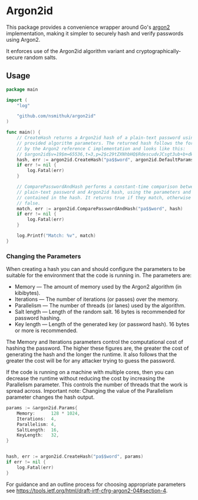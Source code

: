 # Argon2id

This package provides a convenience wrapper around Go's [argon2](https://pkg.go.dev/golang.org/x/crypto/argon2?tab=doc) implementation, making it simpler to securely hash and verify passwords using Argon2.

It enforces use of the Argon2id algorithm variant and cryptographically-secure random salts.

## Usage

```go
package main

import (
	"log"

	"github.com/nsmithuk/argon2id"
)

func main() {
	// CreateHash returns a Argon2id hash of a plain-text password using the
	// provided algorithm parameters. The returned hash follows the format used
	// by the Argon2 reference C implementation and looks like this:
	// $argon2id$v=19$m=65536,t=3,p=2$c29tZXNhbHQ$RdescudvJCsgt3ub+b+dWRWJTmaaJObG
	hash, err := argon2id.CreateHash("pa$$word", argon2id.DefaultParams)
	if err != nil {
		log.Fatal(err)
	}

	// ComparePasswordAndHash performs a constant-time comparison between a
	// plain-text password and Argon2id hash, using the parameters and salt
	// contained in the hash. It returns true if they match, otherwise it returns
	// false.
	match, err := argon2id.ComparePasswordAndHash("pa$$word", hash)
	if err != nil {
		log.Fatal(err)
	}

	log.Printf("Match: %v", match)
}
```

### Changing the Parameters

When creating a hash you can and should configure the parameters to be suitable for the environment that the code is running in. The parameters are:

* Memory — The amount of memory used by the Argon2 algorithm (in kibibytes).
* Iterations — The number of iterations (or passes) over the memory.
* Parallelism — The number of threads (or lanes) used by the algorithm.
* Salt length — Length of the random salt. 16 bytes is recommended for password hashing.
* Key length — Length of the generated key (or password hash). 16 bytes or more is recommended.

The Memory and Iterations parameters control the computational cost of hashing the password. The higher these figures are, the greater the cost of generating the hash and the longer the runtime. It also follows that the greater the cost will be for any attacker trying to guess the password.

If the code is running on a machine with multiple cores, then you can decrease the runtime without reducing the cost by increasing the Parallelism parameter. This controls the number of threads that the work is spread across. Important note: Changing the value of the Parallelism parameter changes the hash output.

```go
params := &argon2id.Params{
	Memory:      128 * 1024,
	Iterations:  4,
	Parallelism: 4,
	SaltLength:  16,
	KeyLength:   32,
}


hash, err := argon2id.CreateHash("pa$$word", params)
if err != nil {
	log.Fatal(err)
}
```

For guidance and an outline process for choosing appropriate parameters see https://tools.ietf.org/html/draft-irtf-cfrg-argon2-04#section-4.
